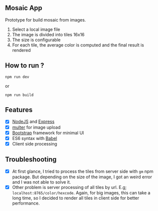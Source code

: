 Mosaic App
----------

Prototype for build mosaic from images.

1. Select a local image file
2. The image is divided into tiles 16x16
  1. The size is configurable
3. For each tile, the average color is computed and the final result is rendered


How to run ?
------------

```
npm run dev
```
or
```
npm run build
```

Features
--------

* [x] [NodeJS](https://nodejs.org/) and [Express](http://expressjs.com/)
* [x] [multer](https://www.npmjs.com/package/multer/) for image upload
* [x] [Bootstrap](http://getbootstrap.com/) framework for minimal UI
* [x] ES6 syntax with [Babel](https://babeljs.io/)
* [x] Client side processing

Troubleshooting
---------------

* [x] At first glance, I tried to process the tiles from server side with `gm` npm package. But depending on the
size of the image, I got an weird error and I was not able to solve it.
* [x] Other problem is server processing of all tiles by url. E.g; `localhost:8765/color/hexcode`. Again, for big
images, this can take a long time, so I decided to render all tiles in client side for better performance.
